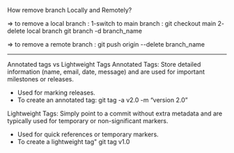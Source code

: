  How remove branch Locally and Remotely?

 => to remove a local branch :
 1-switch to main branch :
 git checkout main
 2- delete local branch
 git branch -d branch_name

 => to remove a remote branch :
 git push origin --delete branch_name


********************************
Annotated tags vs Lightweight Tags
Annotated Tags: Store detailed information (name, email, date, message) and are used for important milestones or releases.
- Used for marking releases.
- To create an annotated tag:
git tag -a v2.0 -m “version 2.0”


Lightweight Tags: Simply point to a commit without extra metadata and are typically used for temporary or non-significant markers.
- Used for quick references or temporary markers.
- To create a lightweight tag"
git tag v1.0